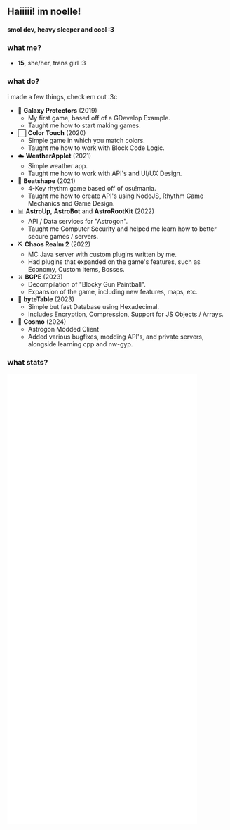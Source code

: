 ## Haiiiii! im noelle!
#### smol dev, heavy sleeper and cool :3

### what me?
- **15**, she/her, trans girl :3

### what do?
i made a few things, check em out :3c
- 🚀 **Galaxy Protectors** (2019)
  - My first game, based off of a GDevelop Example.
  - Taught me how to start making games.
- ⬜ **Color Touch** (2020)
  - Simple game in which you match colors.
  - Taught me how to work with Block Code Logic.
- ☁️ **WeatherApplet** (2021)
  - Simple weather app.
  - Taught me how to work with API's and UI/UX Design.
- 🎵 **Beatshape** (2021)
  - 4-Key rhythm game based off of osu!mania.
  - Taught me how to create API's using NodeJS, Rhythm Game Mechanics and Game Design.
- 📊 **AstroUp**, **AstroBot** and **AstroRootKit** (2022)
  - API / Data services for "Astrogon".
  - Taught me Computer Security and helped me learn how to better secure games / servers.
- ⛏ **Chaos Realm 2** (2022)
  - MC Java server with custom plugins written by me.
  - Had plugins that expanded on the game's features, such as Economy, Custom Items, Bosses.
- ⚔ **BGPE** (2023)
  - Decompilation of "Blocky Gun Paintball".
  - Expansion of the game, including new features, maps, etc.
- 💾 **byteTable** (2023)
  - Simple but fast Database using Hexadecimal.
  - Includes Encryption, Compression, Support for JS Objects / Arrays.
- 🌠 **Cosmo** (2024)
  - Astrogon Modded Client
  - Added various bugfixes, modding API's, and private servers, alongside learning cpp and nw-gyp.
### what stats?
![Metrics](/github-metrics.svg)
